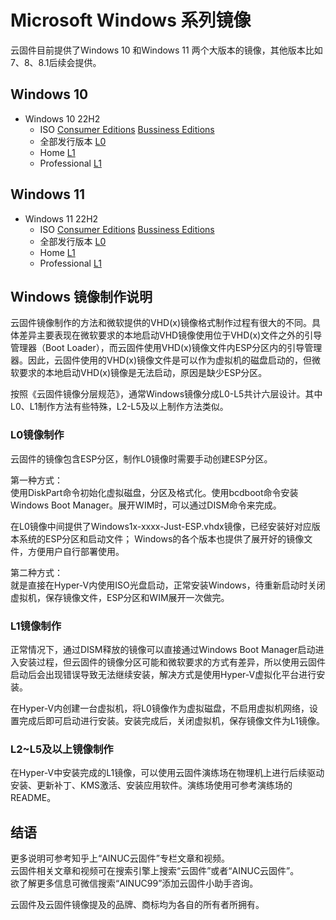 # Microsoft Windows 系列镜像

云固件目前提供了Windows 10 和Windows 11 两个大版本的镜像，其他版本比如7、8、8.1后续会提供。

## Windows 10

- Windows 10 22H2 
  - ISO [Consumer Editions](https://pan.baidu.com/s/1Wb5gTyIuD8JgEMMpv_x_ZQ) [Bussiness Editions](https://pan.baidu.com/s/1GKe7htF1Lc1oVu9Jirfs2g)
  - 全部发行版本 [L0](https://pan.baidu.com/s/1yBnHt4Y9wGwSemmo7-JjpQ)
  - Home [L1](https://pan.baidu.com/s/1Id10BXWeDKM1sMxWJo464g)
  - Professional [L1](https://pan.baidu.com/s/1ukgKcCC6gTQzOdjHVBFd4A)

## Windows 11

- Windows 11 22H2  
  - ISO [Consumer Editions](https://pan.baidu.com/s/1V8N_koNqofwmqdIBHvhuMQ) [Bussiness Editions](https://pan.baidu.com/s/1XG1RV4fEvHcWjVGrSJGiIA)
  - 全部发行版本 [L0](https://pan.baidu.com/s/1papzhJQ6WFSvsVgvdIgomg)
  - Home [L1](https://pan.baidu.com/s/1SRXtGjbSSQukLQ2NluQBxw)
  - Professional [L1](https://pan.baidu.com/s/1qpRqRhTlG5PTk0EfspJomw)

## Windows 镜像制作说明

云固件镜像制作的方法和微软提供的VHD(x)镜像格式制作过程有很大的不同。具体差异主要表现在微软要求的本地启动VHD镜像使用位于VHD(x)文件之外的引导管理器（Boot Loader），而云固件使用VHD(x)镜像文件内ESP分区内的引导管理器。因此，云固件使用的VHD(x)镜像文件是可以作为虚拟机的磁盘启动的，但微软要求的本地启动VHD(x)镜像是无法启动，原因是缺少ESP分区。

按照《云固件镜像分层规范》，通常Windows镜像分成L0-L5共计六层设计。其中L0、L1制作方法有些特殊，L2-L5及以上制作方法类似。

### L0镜像制作

云固件的镜像包含ESP分区，制作L0镜像时需要手动创建ESP分区。

第一种方式：  
使用DiskPart命令初始化虚拟磁盘，分区及格式化。使用bcdboot命令安装Windows Boot Manager。展开WIM时，可以通过DISM命令来完成。

在L0镜像中间提供了Windows1x-xxxx-Just-ESP.vhdx镜像，已经安装好对应版本系统的ESP分区和启动文件；
Windows的各个版本也提供了展开好的镜像文件，方便用户自行部署使用。

第二种方式：  
就是直接在Hyper-V内使用ISO光盘启动，正常安装Windows，待重新启动时关闭虚拟机，保存镜像文件，ESP分区和WIM展开一次做完。

### L1镜像制作

正常情况下，通过DISM释放的镜像可以直接通过Windows Boot Manager启动进入安装过程，但云固件的镜像分区可能和微软要求的方式有差异，所以使用云固件启动后会出现错误导致无法继续安装，解决方式是使用Hyper-V虚拟化平台进行安装。

在Hyper-V内创建一台虚拟机，将L0镜像作为虚拟磁盘，不启用虚拟机网络，设置完成后即可启动进行安装。安装完成后，关闭虚拟机，保存镜像文件为L1镜像。

### L2~L5及以上镜像制作

在Hyper-V中安装完成的L1镜像，可以使用云固件演练场在物理机上进行后续驱动安装、更新补丁、KMS激活、安装应用软件。演练场使用可参考演练场的README。

## 结语

更多说明可参考知乎上“AINUC云固件”专栏文章和视频。  
云固件相关文章和视频可在搜索引擎上搜索“云固件”或者“AINUC云固件”。  
欲了解更多信息可微信搜索“AINUC99”添加云固件小助手咨询。

云固件及云固件镜像提及的品牌、商标均为各自的所有者所拥有。